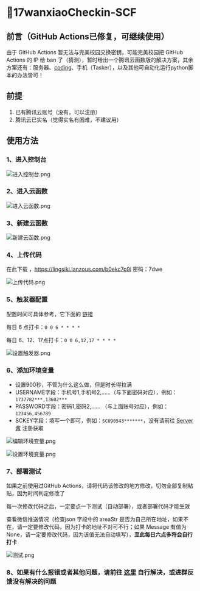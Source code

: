 # 🌈17wanxiaoCheckin-SCF

## 前言（GitHub Actions已修复，可继续使用）

由于 GitHub Actions 暂无法与完美校园交换密钥，可能完美校园把 GitHub Actions 的 IP 给 ban 了（猜测），暂时给出一个腾讯云函数版的解决方案，其余方案还有：服务器、[coding](https://blog.imyan.ren/posts/eb6032e9/)、手机（Tasker），以及其他可自动化运行python脚本的办法皆可！

## 前提

1. 已有腾讯云账号（没有，可以注册）
2. 腾讯云已实名（觉得实名有困难，不建议用）

## 使用方法

### 1、进入控制台

![进入控制台.png](https://cdn.jsdelivr.net/gh/ReaJason/17wanxiaoCheckin-Actions/Pictures/进入控制台.png)

### 2、进入云函数

![进入云函数.png](https://cdn.jsdelivr.net/gh/ReaJason/17wanxiaoCheckin-Actions/Pictures/搜索云函数.png)

### 3、新建云函数

![新建云函数.png](https://cdn.jsdelivr.net/gh/ReaJason/17wanxiaoCheckin-Actions/Pictures/选择地区.png)

### 4、上传代码

在此下载 ，https://lingsiki.lanzous.com/b0ekc7p9i 密码：7dwe

![上传代码.png](https://cdn.jsdelivr.net/gh/ReaJason/17wanxiaoCheckin-Actions/Pictures/新建函数.png)

### 5、触发器配置

配置时间可具体参考，它下面的 [链接](https://cloud.tencent.com/document/product/583/9708)

每日 6 点打卡：`0 0 6 * * * *`

每日 6、12、17点打卡：`0 0 6,12,17 * * * *`

![设置触发器.png](https://cdn.jsdelivr.net/gh/ReaJason/17wanxiaoCheckin-Actions/Pictures/设置触发器.png)

### 6、添加环境变量

- 设置900秒，不管为什么这么做，但是时长得拉满
- USERNAME字段：手机号1,手机号2,......（与下面密码对应），例如：`1737782***,13602***`
- PASSWORD字段：密码1,密码2,......  （与上面账号对应），例如：`123456,456789`
- SCKEY字段：填写一个即可，例如：`SCU90543*******`，没有请前往 [Server酱](https://sc.ftqq.com/3.version) 注册获取

![编辑环境变量.png](https://cdn.jsdelivr.net/gh/ReaJason/17wanxiaoCheckin-Actions/Pictures/编辑环境变量.png)

![设置环境变量.png](https://cdn.jsdelivr.net/gh/ReaJason/17wanxiaoCheckin-Actions/Pictures/设置环境变量.png)

### 7、部署测试

如果之前使用过GitHub Actions，请将代码该修改的地方修改，切勿全部复制粘贴，因为时间判定修改了

每一次修改代码之后，一定要点一下测试（自动部署），或者部署代码才能生效

查看微信推送情况（检查json 字段中的 areaStr 是否为自己所在地址，如果不在，请一定要修改代码，因为打卡的地址不对可不行；如果 Message 有值为 None，请一定要修改代码，因为该值无法自动填写），**至此每日六点多将会自行打卡**

![测试.png](https://cdn.jsdelivr.net/gh/ReaJason/17wanxiaoCheckin-Actions/Pictures/测试.png)

### 8、如果有什么报错或者其他问题，请前往 [这里](https://github.com/ReaJason/17wanxiaoCheckin-Actions/wiki) 自行解决，或进群反馈没有解决的问题